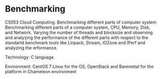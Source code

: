 # Benchmarking
CS553 Cloud Computing. Benchmarking different parts of computer system
Benchmarking different parts of a computer system, CPU, Memory, Disk, and Network.
Varying the number of threads and blocksize and observing and analyzing the performance of the different parts with
respect to the standartd benchmark tools like Linpack, Stream, IOZone and IPerf and analyzing the erformance.

Technology: C language.

Environment: CentOS 7 Linux for the OS, OpenStack and Baremetal for the platform in Chameleon environment
